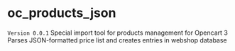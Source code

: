 # oc_products_json
`Version 0.0.1`
Special import tool for products management for Opencart 3
Parses JSON-formatted price list and creates entries in webshop database

